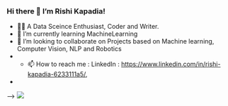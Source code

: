 ### Hi there 👋 I’m Rishi Kapadia! 


- 👨‍💻 A Data Sceince Enthusiast, Coder and Writer.
- 🌱 I’m currently learning MachineLearning 
- 💞️ I’m looking to collaborate on Projects based on Machine learning, Computer Vision, NLP and Robotics
- - 📫 How to reach me : LinkedIn : https://www.linkedin.com/in/rishi-kapadia-6233111a5/, 
-                         
-->
<img src = "https://github-readme-stats.vercel.app/api?username=Rishi-1234&&show_icons=true&title_color=ffffff&icon_color=bb2acf&text_color=daf7dc&bg_color=151515">
